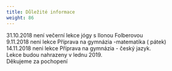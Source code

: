 ```yaml
---
title: Důležité informace
weight: 86
---
```

31.10.2018 není večerní lekce jógy s Ilonou Folberovou\
9.11.2018 neni lekce Příprava na gymnázia -matematika ( pátek)\
14.11.2018 neni lekce Příprava na gymnázia - český jazyk.\
Lekce budou nahrazeny v lednu 2019.\
Děkujeme za pochopení
